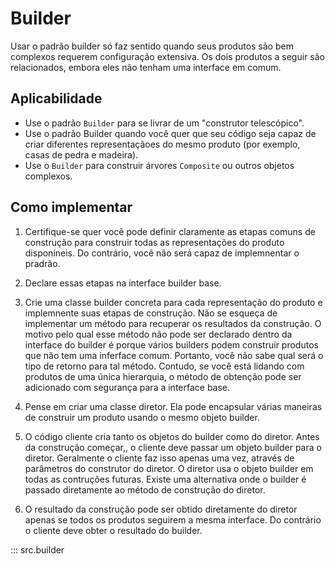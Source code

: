 # Builder

Usar o padrão builder só faz sentido quando seus produtos são bem complexos
requerem configuração extensiva. Os dois produtos a seguir são relacionados,
embora eles não tenham uma interface em comum.

## Aplicabilidade

- Use o padrão `Builder` para se livrar de um "construtor telescópico".
- Use o padrão Builder quando você quer que seu código seja capaz de criar
  diferentes representaçãoes do mesmo produto (por exemplo, casas de pedra e madeira).
- Use o `Builder` para construir árvores `Composite` ou outros objetos complexos.

## Como implementar

1. Certifique-se quer você pode definir claramente as etapas comuns de
construção para construir todas as representações do produto disponíneis. Do
contrário, você não será capaz de implemnentar o pradrão.

2. Declare essas etapas na interface builder base.

3. Crie uma classe builder concreta para cada representação do produto e
implemnente suas etapas de construção.
Não se esqueça de implementar um método para recuperar os resultados da
construção. O motivo pelo qual esse método não pode ser declarado dentro da
interface do builder é porque vários builders podem construir produtos que não
tem uma inferface comum. Portanto, você não sabe qual será o tipo de retorno
para tal método. Contudo, se você está lidando com produtos de uma única
hierarquia, o método de obtenção pode ser adicionado com segurança para a interface
base.

4. Pense em criar uma classe diretor. Ela pode encapsular várias maneiras de construir
um produto usando o mesmo objeto builder.

5. O código cliente cria tanto os objetos do builder como do diretor. Antes da construção
começar,, o cliente deve passar um objeto builder para o diretor. Geralmente o cliente
faz isso apenas uma vez, através de parâmetros do construtor do diretor. O diretor usa
o objeto builder em todas as contruções futuras. Existe uma alternativa onde o builder é
passado diretamente ao método de construção do diretor.

6. O resultado da construção pode ser obtido diretamente do diretor apenas se todos os
produtos seguirem a mesma interface. Do contrário o cliente deve obter o resultado do builder.

::: src.builder
